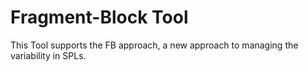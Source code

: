 # Fragment-Block Tool
This Tool supports the FB approach, a new approach to managing the variability in SPLs.